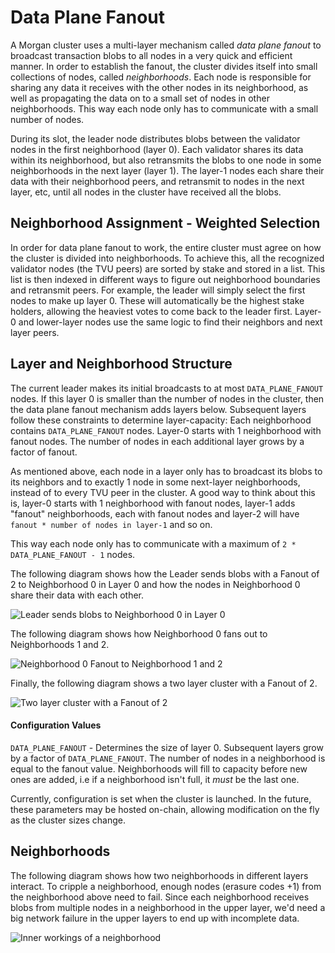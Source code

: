 # Data Plane Fanout

A Morgan cluster uses a multi-layer mechanism called *data plane fanout* to
broadcast transaction blobs to all nodes in a very quick and efficient manner.
In order to establish the fanout, the cluster divides itself into small
collections of nodes, called *neighborhoods*. Each node is responsible for
sharing any data it receives with the other nodes in its neighborhood, as well
as propagating the data on to a small set of nodes in other neighborhoods. 
This way each node only has to communicate with a small number of nodes.

During its slot, the leader node distributes blobs between the validator nodes
in the first neighborhood (layer 0). Each validator shares its data within its
neighborhood, but also retransmits the blobs to one node in some neighborhoods
in the next layer (layer 1). The layer-1 nodes each share their data with their 
neighborhood peers, and retransmit to nodes in the next layer, etc, until all
nodes in the cluster have received all the blobs.

## Neighborhood Assignment - Weighted Selection

In order for data plane fanout to work, the entire cluster must agree on how the
cluster is divided into neighborhoods. To achieve this, all the recognized
validator nodes (the TVU peers) are sorted by stake and stored in a list. This
list is then indexed in different ways to figure out neighborhood boundaries and
retransmit peers. For example, the leader will simply select the first nodes to
make up layer 0. These will automatically be the highest stake holders, allowing
the heaviest votes to come back to the leader first. Layer-0 and lower-layer
nodes use the same logic to find their neighbors and next layer peers.

## Layer and Neighborhood Structure

The current leader makes its initial broadcasts to at most `DATA_PLANE_FANOUT`
nodes. If this layer 0 is smaller than the number of nodes in the cluster, then
the data plane fanout mechanism adds layers below. Subsequent layers follow
these constraints to determine layer-capacity: Each neighborhood contains
`DATA_PLANE_FANOUT` nodes. Layer-0 starts with 1 neighborhood with fanout nodes.
The number of nodes in each additional layer grows by a factor of fanout.

As mentioned above, each node in a layer only has to broadcast its blobs to its
neighbors and to exactly 1 node in some next-layer neighborhoods, 
instead of to every TVU peer in the cluster. A good way to think about this is, 
layer-0 starts with 1 neighborhood with fanout nodes, layer-1 adds "fanout" 
neighborhoods, each with fanout nodes and layer-2 will have 
`fanout * number of nodes in layer-1` and so on.

This way each node only has to communicate with a maximum of `2 * DATA_PLANE_FANOUT - 1` nodes.

The following diagram shows how the Leader sends blobs with a Fanout of 2 to 
Neighborhood 0 in Layer 0 and how the nodes in Neighborhood 0 share their data
with each other.

<img alt="Leader sends blobs to Neighborhood 0 in Layer 0" src="img/data-plane-seeding.svg" class="center"/>

The following diagram shows how Neighborhood 0 fans out to Neighborhoods 1 and 2.

<img alt="Neighborhood 0 Fanout to Neighborhood 1 and 2" src="img/data-plane-fanout.svg" class="center"/>

Finally, the following diagram shows a two layer cluster with a Fanout of 2.

<img alt="Two layer cluster with a Fanout of 2" src="img/data-plane.svg" class="center"/>

#### Configuration Values

`DATA_PLANE_FANOUT` - Determines the size of layer 0. Subsequent
layers grow by a factor of `DATA_PLANE_FANOUT`.
The number of nodes in a neighborhood is equal to the fanout value.
Neighborhoods will fill to capacity before new ones are added, i.e if a
neighborhood isn't full, it _must_ be the last one.

Currently, configuration is set when the cluster is launched. In the future,
these parameters may be hosted on-chain, allowing modification on the fly as the
cluster sizes change.

## Neighborhoods

The following diagram shows how two neighborhoods in different layers interact.
To cripple a neighborhood, enough nodes (erasure codes +1) from the neighborhood 
above need to fail. Since each neighborhood receives blobs from multiple nodes 
in a neighborhood in the upper layer, we'd need a big network failure in the upper 
layers to end up with incomplete data.

<img alt="Inner workings of a neighborhood"
src="img/data-plane-neighborhood.svg" class="center"/>
